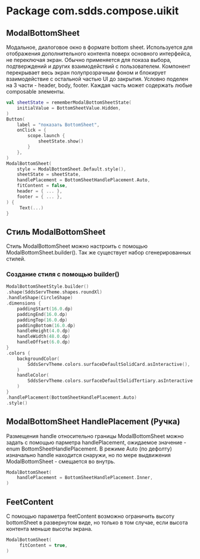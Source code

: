 # Package com.sdds.compose.uikit

## ModalBottomSheet

Модальное, диалоговое окно в формате bottom sheet. Используется для отображения дополнительного контента
поверх основного интерфейса, не переключая экран. Обычно применяется для показа выбора, подтверждений и
других взаимодействий с пользователем. Компонент перекрывает весь экран полупрозрачным фоном и блокирует
взаимодействие с остальной частью UI до закрытия. Условно поделен на 3 части - header, body, footer.
Каждая часть может содержать любые composable элементы.

```kotlin
val sheetState = rememberModalBottomSheetState(
    initialValue = BottomSheetValue.Hidden,
)
Button(
    label = "показать BottomSheet",
    onClick = {
        scope.launch {
            sheetState.show()
        }
    },
)
ModalBottomSheet(
    style = ModalBottomSheet.Default.style(),
    sheetState = sheetState,
    handlePlacement = BottomSheetHandlePlacement.Auto,
    fitContent = false,
    header = { ... },
    footer = { ... },
) {
     Text(...)
}
```

## Стиль ModalBottomSheet

Стиль ModalBottomSheet можно настроить с помощью ModalBottomSheet.builder(). Так же существует набор сгенерированных стилей.

### Создание стиля с помощью builder()

```kotlin
ModalBottomSheetStyle.builder()
.shape(SddsServTheme.shapes.roundXl)
.handleShape(CircleShape)
.dimensions {
    paddingStart(16.0.dp)
    paddingEnd(16.0.dp)
    paddingTop(16.0.dp)
    paddingBottom(16.0.dp)
    handleHeight(4.0.dp)
    handleWidth(48.0.dp)
    handleOffset(6.0.dp)
}
.colors {
    backgroundColor(
        SddsServTheme.colors.surfaceDefaultSolidCard.asInteractive(),
    )
    handleColor(
        SddsServTheme.colors.surfaceDefaultSolidTertiary.asInteractive(),
    )
}
.handlePlacement(BottomSheetHandlePlacement.Auto)
.style()
```

## ModalBottomSheet HandlePlacement (Ручка)

Размещения handle относительно границы ModalBottomSheet можно задать с помощью парметра handlePlacement, ожидаемое значение - enum BottomSheetHandlePlacement.
В режиме Auto (по дефолту) изначально handle находится снаружи, но по мере выдвижения ModalBottomSheet - смещается во внутрь.

```kotlin
ModalBottomSheet(
    handlePlacement = BottomSheetHandlePlacement.Inner,
)
```

## FeetContent

С помощью параметра feetContent возможно ограничить высоту bottomSheet в развернутом виде, но только в том случае, если высота контента меньше высоты экрана.

```kotlin
ModalBottomSheet(
     fitContent = true,
)
```
